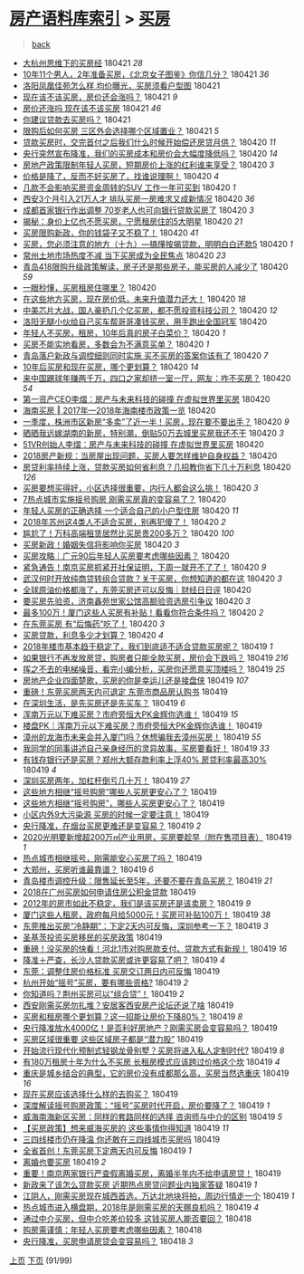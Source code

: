 [房产语料库索引](../../README.md)  > [买房](买房.md)
====
> [back](../README.md)

- [大杭州思维下的买房经](http://jkwz.applinzi.com/ittc/7094361769499952134.html#%E5%A4%A7%E6%9D%AD%E5%B7%9E%E6%80%9D%E7%BB%B4%E4%B8%8B%E7%9A%84%E4%B9%B0%E6%88%BF%E7%BB%8F) 180421 *28* 
- [10年11个男人，2年准备买房，《北京女子图鉴》你信几分？](http://jkwz.applinzi.com/ittc/7094354779398734854.html#10%E5%B9%B411%E4%B8%AA%E7%94%B7%E4%BA%BA%EF%BC%8C2%E5%B9%B4%E5%87%86%E5%A4%87%E4%B9%B0%E6%88%BF%EF%BC%8C%E3%80%8A%E5%8C%97%E4%BA%AC%E5%A5%B3%E5%AD%90%E5%9B%BE%E9%89%B4%E3%80%8B%E4%BD%A0%E4%BF%A1%E5%87%A0%E5%88%86%EF%BC%9F) 180421 *36* 
- [洛阳凤凰佳苑怎么样 均价曝光，买房须看户型图](http://jkwz.applinzi.com/ittc/7094351888579560454.html#%E6%B4%9B%E9%98%B3%E5%87%A4%E5%87%B0%E4%BD%B3%E8%8B%91%E6%80%8E%E4%B9%88%E6%A0%B7+%E5%9D%87%E4%BB%B7%E6%9B%9D%E5%85%89%EF%BC%8C%E4%B9%B0%E6%88%BF%E9%A1%BB%E7%9C%8B%E6%88%B7%E5%9E%8B%E5%9B%BE) 180421  
- [现在该不该买房，房价还会涨吗？](http://jkwz.applinzi.com/ittc/7094337832342782987.html#%E7%8E%B0%E5%9C%A8%E8%AF%A5%E4%B8%8D%E8%AF%A5%E4%B9%B0%E6%88%BF%EF%BC%8C%E6%88%BF%E4%BB%B7%E8%BF%98%E4%BC%9A%E6%B6%A8%E5%90%97%EF%BC%9F) 180421 *9* 
- [房价还涨吗 现在该不该买房](http://jkwz.applinzi.com/ittc/7094334089299756043.html#%E6%88%BF%E4%BB%B7%E8%BF%98%E6%B6%A8%E5%90%97+%E7%8E%B0%E5%9C%A8%E8%AF%A5%E4%B8%8D%E8%AF%A5%E4%B9%B0%E6%88%BF) 180421 *46* 
- [你建议贷款去买房吗？](http://jkwz.applinzi.com/ittc/7094106520772150283.html#%E4%BD%A0%E5%BB%BA%E8%AE%AE%E8%B4%B7%E6%AC%BE%E5%8E%BB%E4%B9%B0%E6%88%BF%E5%90%97%EF%BC%9F) 180421  
- [限购后如何买房 三区外会选择哪个区域置业？](http://jkwz.applinzi.com/ittc/7094241434473595911.html#%E9%99%90%E8%B4%AD%E5%90%8E%E5%A6%82%E4%BD%95%E4%B9%B0%E6%88%BF+%E4%B8%89%E5%8C%BA%E5%A4%96%E4%BC%9A%E9%80%89%E6%8B%A9%E5%93%AA%E4%B8%AA%E5%8C%BA%E5%9F%9F%E7%BD%AE%E4%B8%9A%EF%BC%9F) 180421 *5* 
- [贷款买房时，交完首付之后我们什么时候开始偿还房贷月供？](http://jkwz.applinzi.com/ittc/7094204807663584266.html#%E8%B4%B7%E6%AC%BE%E4%B9%B0%E6%88%BF%E6%97%B6%EF%BC%8C%E4%BA%A4%E5%AE%8C%E9%A6%96%E4%BB%98%E4%B9%8B%E5%90%8E%E6%88%91%E4%BB%AC%E4%BB%80%E4%B9%88%E6%97%B6%E5%80%99%E5%BC%80%E5%A7%8B%E5%81%BF%E8%BF%98%E6%88%BF%E8%B4%B7%E6%9C%88%E4%BE%9B%EF%BC%9F) 180420 *11* 
- [央行突然宣布降准，我们的买房成本和房价会大幅度降低吗？](http://jkwz.applinzi.com/ittc/7094197767130055697.html#%E5%A4%AE%E8%A1%8C%E7%AA%81%E7%84%B6%E5%AE%A3%E5%B8%83%E9%99%8D%E5%87%86%EF%BC%8C%E6%88%91%E4%BB%AC%E7%9A%84%E4%B9%B0%E6%88%BF%E6%88%90%E6%9C%AC%E5%92%8C%E6%88%BF%E4%BB%B7%E4%BC%9A%E5%A4%A7%E5%B9%85%E5%BA%A6%E9%99%8D%E4%BD%8E%E5%90%97%EF%BC%9F) 180420 *14* 
- [房地产政策限制年轻人买房，短期房价上涨的红利谁来享受？](http://jkwz.applinzi.com/ittc/7094189461594440720.html#%E6%88%BF%E5%9C%B0%E4%BA%A7%E6%94%BF%E7%AD%96%E9%99%90%E5%88%B6%E5%B9%B4%E8%BD%BB%E4%BA%BA%E4%B9%B0%E6%88%BF%EF%BC%8C%E7%9F%AD%E6%9C%9F%E6%88%BF%E4%BB%B7%E4%B8%8A%E6%B6%A8%E7%9A%84%E7%BA%A2%E5%88%A9%E8%B0%81%E6%9D%A5%E4%BA%AB%E5%8F%97%EF%BC%9F) 180420 *3* 
- [价格是降了，反而不好买房了，找谁说理啊！](http://jkwz.applinzi.com/ittc/7094181974409479184.html#%E4%BB%B7%E6%A0%BC%E6%98%AF%E9%99%8D%E4%BA%86%EF%BC%8C%E5%8F%8D%E8%80%8C%E4%B8%8D%E5%A5%BD%E4%B9%B0%E6%88%BF%E4%BA%86%EF%BC%8C%E6%89%BE%E8%B0%81%E8%AF%B4%E7%90%86%E5%95%8A%EF%BC%81) 180420 *4* 
- [几款不会影响买房资金周转的SUV 工作一年可买到](http://jkwz.applinzi.com/ittc/7094167413379826705.html#%E5%87%A0%E6%AC%BE%E4%B8%8D%E4%BC%9A%E5%BD%B1%E5%93%8D%E4%B9%B0%E6%88%BF%E8%B5%84%E9%87%91%E5%91%A8%E8%BD%AC%E7%9A%84SUV+%E5%B7%A5%E4%BD%9C%E4%B8%80%E5%B9%B4%E5%8F%AF%E4%B9%B0%E5%88%B0) 180420 *1* 
- [西安3个月引入21万人才 排队买房一房难求又成新情况](http://jkwz.applinzi.com/ittc/7094166236281963530.html#%E8%A5%BF%E5%AE%893%E4%B8%AA%E6%9C%88%E5%BC%95%E5%85%A521%E4%B8%87%E4%BA%BA%E6%89%8D+%E6%8E%92%E9%98%9F%E4%B9%B0%E6%88%BF%E4%B8%80%E6%88%BF%E9%9A%BE%E6%B1%82%E5%8F%88%E6%88%90%E6%96%B0%E6%83%85%E5%86%B5) 180420 *36* 
- [成都首家银行作出调整 70岁老人也可向银行贷款买房了](http://jkwz.applinzi.com/ittc/7094148486578832394.html#%E6%88%90%E9%83%BD%E9%A6%96%E5%AE%B6%E9%93%B6%E8%A1%8C%E4%BD%9C%E5%87%BA%E8%B0%83%E6%95%B4+70%E5%B2%81%E8%80%81%E4%BA%BA%E4%B9%9F%E5%8F%AF%E5%90%91%E9%93%B6%E8%A1%8C%E8%B4%B7%E6%AC%BE%E4%B9%B0%E6%88%BF%E4%BA%86) 180420 *3* 
- [揭秘：身价上亿也不愿买房，宁愿租房住的5大明星](http://jkwz.applinzi.com/ittc/7094137341872702475.html#%E6%8F%AD%E7%A7%98%EF%BC%9A%E8%BA%AB%E4%BB%B7%E4%B8%8A%E4%BA%BF%E4%B9%9F%E4%B8%8D%E6%84%BF%E4%B9%B0%E6%88%BF%EF%BC%8C%E5%AE%81%E6%84%BF%E7%A7%9F%E6%88%BF%E4%BD%8F%E7%9A%845%E5%A4%A7%E6%98%8E%E6%98%9F) 180420 *21* 
- [买房限购新政，你的钱袋子又不稳了！](http://jkwz.applinzi.com/ittc/7094126621852435463.html#%E4%B9%B0%E6%88%BF%E9%99%90%E8%B4%AD%E6%96%B0%E6%94%BF%EF%BC%8C%E4%BD%A0%E7%9A%84%E9%92%B1%E8%A2%8B%E5%AD%90%E5%8F%88%E4%B8%8D%E7%A8%B3%E4%BA%86%EF%BC%81) 180420 *41* 
- [买房，您必须注意的地方（十九）—搞懂按揭贷款，明明白白还款5](http://jkwz.applinzi.com/ittc/7069528450497250321.html#%E4%B9%B0%E6%88%BF%EF%BC%8C%E6%82%A8%E5%BF%85%E9%A1%BB%E6%B3%A8%E6%84%8F%E7%9A%84%E5%9C%B0%E6%96%B9%EF%BC%88%E5%8D%81%E4%B9%9D%EF%BC%89%E2%80%94%E6%90%9E%E6%87%82%E6%8C%89%E6%8F%AD%E8%B4%B7%E6%AC%BE%EF%BC%8C%E6%98%8E%E6%98%8E%E7%99%BD%E7%99%BD%E8%BF%98%E6%AC%BE5) 180420 *1* 
- [常州土地市场热度不减 当下买房成为全民焦点](http://jkwz.applinzi.com/ittc/7094110501716100107.html#%E5%B8%B8%E5%B7%9E%E5%9C%9F%E5%9C%B0%E5%B8%82%E5%9C%BA%E7%83%AD%E5%BA%A6%E4%B8%8D%E5%87%8F+%E5%BD%93%E4%B8%8B%E4%B9%B0%E6%88%BF%E6%88%90%E4%B8%BA%E5%85%A8%E6%B0%91%E7%84%A6%E7%82%B9) 180420 *23* 
- [青岛418限购升级政策解读，房子还是那些房子，能买房的人减少了](http://jkwz.applinzi.com/ittc/7094109798880773136.html#%E9%9D%92%E5%B2%9B418%E9%99%90%E8%B4%AD%E5%8D%87%E7%BA%A7%E6%94%BF%E7%AD%96%E8%A7%A3%E8%AF%BB%EF%BC%8C%E6%88%BF%E5%AD%90%E8%BF%98%E6%98%AF%E9%82%A3%E4%BA%9B%E6%88%BF%E5%AD%90%EF%BC%8C%E8%83%BD%E4%B9%B0%E6%88%BF%E7%9A%84%E4%BA%BA%E5%87%8F%E5%B0%91%E4%BA%86) 180420 *59* 
- [一眼秒懂，买房租房住哪里？](http://jkwz.applinzi.com/ittc/7094109045621523472.html#%E4%B8%80%E7%9C%BC%E7%A7%92%E6%87%82%EF%BC%8C%E4%B9%B0%E6%88%BF%E7%A7%9F%E6%88%BF%E4%BD%8F%E5%93%AA%E9%87%8C%EF%BC%9F) 180420  
- [在这些地方买房，现在房价低，未来升值潜力还大！](http://jkwz.applinzi.com/ittc/7094107731739018257.html#%E5%9C%A8%E8%BF%99%E4%BA%9B%E5%9C%B0%E6%96%B9%E4%B9%B0%E6%88%BF%EF%BC%8C%E7%8E%B0%E5%9C%A8%E6%88%BF%E4%BB%B7%E4%BD%8E%EF%BC%8C%E6%9C%AA%E6%9D%A5%E5%8D%87%E5%80%BC%E6%BD%9C%E5%8A%9B%E8%BF%98%E5%A4%A7%EF%BC%81) 180420 *18* 
- [中美芯片大战，国人豪扔几个亿买房，都不愿投资科技公司？](http://jkwz.applinzi.com/ittc/7094107278053737488.html#%E4%B8%AD%E7%BE%8E%E8%8A%AF%E7%89%87%E5%A4%A7%E6%88%98%EF%BC%8C%E5%9B%BD%E4%BA%BA%E8%B1%AA%E6%89%94%E5%87%A0%E4%B8%AA%E4%BA%BF%E4%B9%B0%E6%88%BF%EF%BC%8C%E9%83%BD%E4%B8%8D%E6%84%BF%E6%8A%95%E8%B5%84%E7%A7%91%E6%8A%80%E5%85%AC%E5%8F%B8%EF%BC%9F) 180420 *12* 
- [洛阳无腿小伙给自己买车帮哥哥凑钱买房，用手跑出全国冠军](http://jkwz.applinzi.com/ittc/7094106480364225553.html#%E6%B4%9B%E9%98%B3%E6%97%A0%E8%85%BF%E5%B0%8F%E4%BC%99%E7%BB%99%E8%87%AA%E5%B7%B1%E4%B9%B0%E8%BD%A6%E5%B8%AE%E5%93%A5%E5%93%A5%E5%87%91%E9%92%B1%E4%B9%B0%E6%88%BF%EF%BC%8C%E7%94%A8%E6%89%8B%E8%B7%91%E5%87%BA%E5%85%A8%E5%9B%BD%E5%86%A0%E5%86%9B) 180420  
- [年轻人不买房，租房，10年后真的房子白菜价？](http://jkwz.applinzi.com/ittc/7094103855572976651.html#%E5%B9%B4%E8%BD%BB%E4%BA%BA%E4%B8%8D%E4%B9%B0%E6%88%BF%EF%BC%8C%E7%A7%9F%E6%88%BF%EF%BC%8C10%E5%B9%B4%E5%90%8E%E7%9C%9F%E7%9A%84%E6%88%BF%E5%AD%90%E7%99%BD%E8%8F%9C%E4%BB%B7%EF%BC%9F) 180420 *1* 
- [买房不能实地看房，多数会为不满意买单？](http://jkwz.applinzi.com/ittc/7094100527778628619.html#%E4%B9%B0%E6%88%BF%E4%B8%8D%E8%83%BD%E5%AE%9E%E5%9C%B0%E7%9C%8B%E6%88%BF%EF%BC%8C%E5%A4%9A%E6%95%B0%E4%BC%9A%E4%B8%BA%E4%B8%8D%E6%BB%A1%E6%84%8F%E4%B9%B0%E5%8D%95%EF%BC%9F) 180420 *1* 
- [青岛落户新政与调控细则同时实施 买不买房的答案你该有了](http://jkwz.applinzi.com/ittc/7094097246767547409.html#%E9%9D%92%E5%B2%9B%E8%90%BD%E6%88%B7%E6%96%B0%E6%94%BF%E4%B8%8E%E8%B0%83%E6%8E%A7%E7%BB%86%E5%88%99%E5%90%8C%E6%97%B6%E5%AE%9E%E6%96%BD+%E4%B9%B0%E4%B8%8D%E4%B9%B0%E6%88%BF%E7%9A%84%E7%AD%94%E6%A1%88%E4%BD%A0%E8%AF%A5%E6%9C%89%E4%BA%86) 180420 *7* 
- [10年后买房和现在买房，哪个更划算？](http://jkwz.applinzi.com/ittc/7094096242961548295.html#10%E5%B9%B4%E5%90%8E%E4%B9%B0%E6%88%BF%E5%92%8C%E7%8E%B0%E5%9C%A8%E4%B9%B0%E6%88%BF%EF%BC%8C%E5%93%AA%E4%B8%AA%E6%9B%B4%E5%88%92%E7%AE%97%EF%BC%9F) 180420 *14* 
- [来中国踢球年赚两千万，四口之家却挤一室一厅，网友：咋不买房？](http://jkwz.applinzi.com/ittc/7094091174124192784.html#%E6%9D%A5%E4%B8%AD%E5%9B%BD%E8%B8%A2%E7%90%83%E5%B9%B4%E8%B5%9A%E4%B8%A4%E5%8D%83%E4%B8%87%EF%BC%8C%E5%9B%9B%E5%8F%A3%E4%B9%8B%E5%AE%B6%E5%8D%B4%E6%8C%A4%E4%B8%80%E5%AE%A4%E4%B8%80%E5%8E%85%EF%BC%8C%E7%BD%91%E5%8F%8B%EF%BC%9A%E5%92%8B%E4%B8%8D%E4%B9%B0%E6%88%BF%EF%BC%9F) 180420 *54* 
- [第一资产CEO李熠：房产与未来科技的碰撞 在虚拟世界里买房](http://jkwz.applinzi.com/ittc/7094084128184206342.html#%E7%AC%AC%E4%B8%80%E8%B5%84%E4%BA%A7CEO%E6%9D%8E%E7%86%A0%EF%BC%9A%E6%88%BF%E4%BA%A7%E4%B8%8E%E6%9C%AA%E6%9D%A5%E7%A7%91%E6%8A%80%E7%9A%84%E7%A2%B0%E6%92%9E+%E5%9C%A8%E8%99%9A%E6%8B%9F%E4%B8%96%E7%95%8C%E9%87%8C%E4%B9%B0%E6%88%BF) 180420  
- [海南买房 ‖ 2017年—2018年海南楼市政策一览](http://jkwz.applinzi.com/ittc/7094082987241243664.html#%E6%B5%B7%E5%8D%97%E4%B9%B0%E6%88%BF+%E2%80%96+2017%E5%B9%B4%E2%80%942018%E5%B9%B4%E6%B5%B7%E5%8D%97%E6%A5%BC%E5%B8%82%E6%94%BF%E7%AD%96%E4%B8%80%E8%A7%88) 180420  
- [一季度，株洲市区新房“多卖”了近一半！买房，现在要不要出手？](http://jkwz.applinzi.com/ittc/7094081932940018698.html#%E4%B8%80%E5%AD%A3%E5%BA%A6%EF%BC%8C%E6%A0%AA%E6%B4%B2%E5%B8%82%E5%8C%BA%E6%96%B0%E6%88%BF%E2%80%9C%E5%A4%9A%E5%8D%96%E2%80%9D%E4%BA%86%E8%BF%91%E4%B8%80%E5%8D%8A%EF%BC%81%E4%B9%B0%E6%88%BF%EF%BC%8C%E7%8E%B0%E5%9C%A8%E8%A6%81%E4%B8%8D%E8%A6%81%E5%87%BA%E6%89%8B%EF%BC%9F) 180420 *9* 
- [晒晒我远嫁湖南的新房，特别潮，倒贴50万去城里买房我还不干](http://jkwz.applinzi.com/ittc/7094081505477526535.html#%E6%99%92%E6%99%92%E6%88%91%E8%BF%9C%E5%AB%81%E6%B9%96%E5%8D%97%E7%9A%84%E6%96%B0%E6%88%BF%EF%BC%8C%E7%89%B9%E5%88%AB%E6%BD%AE%EF%BC%8C%E5%80%92%E8%B4%B450%E4%B8%87%E5%8E%BB%E5%9F%8E%E9%87%8C%E4%B9%B0%E6%88%BF%E6%88%91%E8%BF%98%E4%B8%8D%E5%B9%B2) 180420 *3* 
- [51VR创始人李熠：房产与未来科技的碰撞 在虚拟世界里买房](http://jkwz.applinzi.com/ittc/7094078407707198471.html#51VR%E5%88%9B%E5%A7%8B%E4%BA%BA%E6%9D%8E%E7%86%A0%EF%BC%9A%E6%88%BF%E4%BA%A7%E4%B8%8E%E6%9C%AA%E6%9D%A5%E7%A7%91%E6%8A%80%E7%9A%84%E7%A2%B0%E6%92%9E+%E5%9C%A8%E8%99%9A%E6%8B%9F%E4%B8%96%E7%95%8C%E9%87%8C%E4%B9%B0%E6%88%BF) 180420  
- [2018房产新规：当房屋出现问题，买房人要怎样维护自身权益？](http://jkwz.applinzi.com/ittc/7094061788771648523.html#2018%E6%88%BF%E4%BA%A7%E6%96%B0%E8%A7%84%EF%BC%9A%E5%BD%93%E6%88%BF%E5%B1%8B%E5%87%BA%E7%8E%B0%E9%97%AE%E9%A2%98%EF%BC%8C%E4%B9%B0%E6%88%BF%E4%BA%BA%E8%A6%81%E6%80%8E%E6%A0%B7%E7%BB%B4%E6%8A%A4%E8%87%AA%E8%BA%AB%E6%9D%83%E7%9B%8A%EF%BC%9F) 180420  
- [房贷利率持续上涨，贷款买房如何省利息？几招教你省下几十万利息](http://jkwz.applinzi.com/ittc/7094059719453049866.html#%E6%88%BF%E8%B4%B7%E5%88%A9%E7%8E%87%E6%8C%81%E7%BB%AD%E4%B8%8A%E6%B6%A8%EF%BC%8C%E8%B4%B7%E6%AC%BE%E4%B9%B0%E6%88%BF%E5%A6%82%E4%BD%95%E7%9C%81%E5%88%A9%E6%81%AF%EF%BC%9F%E5%87%A0%E6%8B%9B%E6%95%99%E4%BD%A0%E7%9C%81%E4%B8%8B%E5%87%A0%E5%8D%81%E4%B8%87%E5%88%A9%E6%81%AF) 180420 *126* 
- [买房要想买得好，小区选择很重要，内行人都会这么挑！](http://jkwz.applinzi.com/ittc/7094045313532953607.html#%E4%B9%B0%E6%88%BF%E8%A6%81%E6%83%B3%E4%B9%B0%E5%BE%97%E5%A5%BD%EF%BC%8C%E5%B0%8F%E5%8C%BA%E9%80%89%E6%8B%A9%E5%BE%88%E9%87%8D%E8%A6%81%EF%BC%8C%E5%86%85%E8%A1%8C%E4%BA%BA%E9%83%BD%E4%BC%9A%E8%BF%99%E4%B9%88%E6%8C%91%EF%BC%81) 180420 *3* 
- [7热点城市实施摇号购房 刚需买房真的变容易了？](http://jkwz.applinzi.com/ittc/7094023428153803782.html#7%E7%83%AD%E7%82%B9%E5%9F%8E%E5%B8%82%E5%AE%9E%E6%96%BD%E6%91%87%E5%8F%B7%E8%B4%AD%E6%88%BF+%E5%88%9A%E9%9C%80%E4%B9%B0%E6%88%BF%E7%9C%9F%E7%9A%84%E5%8F%98%E5%AE%B9%E6%98%93%E4%BA%86%EF%BC%9F) 180420  
- [年轻人买房的正确选择 一个适合自己的小户型住房](http://jkwz.applinzi.com/ittc/7094009791859131402.html#%E5%B9%B4%E8%BD%BB%E4%BA%BA%E4%B9%B0%E6%88%BF%E7%9A%84%E6%AD%A3%E7%A1%AE%E9%80%89%E6%8B%A9+%E4%B8%80%E4%B8%AA%E9%80%82%E5%90%88%E8%87%AA%E5%B7%B1%E7%9A%84%E5%B0%8F%E6%88%B7%E5%9E%8B%E4%BD%8F%E6%88%BF) 180420 *11* 
- [2018年苏州这4类人不适合买房，别再犯傻了！](http://jkwz.applinzi.com/ittc/7094009781390148615.html#2018%E5%B9%B4%E8%8B%8F%E5%B7%9E%E8%BF%994%E7%B1%BB%E4%BA%BA%E4%B8%8D%E9%80%82%E5%90%88%E4%B9%B0%E6%88%BF%EF%BC%8C%E5%88%AB%E5%86%8D%E7%8A%AF%E5%82%BB%E4%BA%86%EF%BC%81) 180420 *2* 
- [尴尬了！万科高端租赁居然比买房贵200多万？](http://jkwz.applinzi.com/ittc/7094000840723661840.html#%E5%B0%B4%E5%B0%AC%E4%BA%86%EF%BC%81%E4%B8%87%E7%A7%91%E9%AB%98%E7%AB%AF%E7%A7%9F%E8%B5%81%E5%B1%85%E7%84%B6%E6%AF%94%E4%B9%B0%E6%88%BF%E8%B4%B5200%E5%A4%9A%E4%B8%87%EF%BC%9F) 180420 *100* 
- [买房新政！婚姻失信将影响你买房](http://jkwz.applinzi.com/ittc/7093999063609639952.html#%E4%B9%B0%E6%88%BF%E6%96%B0%E6%94%BF%EF%BC%81%E5%A9%9A%E5%A7%BB%E5%A4%B1%E4%BF%A1%E5%B0%86%E5%BD%B1%E5%93%8D%E4%BD%A0%E4%B9%B0%E6%88%BF) 180420 *3* 
- [买房攻略｜广元90后年轻人买房要考虑哪些因素？](http://jkwz.applinzi.com/ittc/7093996463518647306.html#%E4%B9%B0%E6%88%BF%E6%94%BB%E7%95%A5%EF%BD%9C%E5%B9%BF%E5%85%8390%E5%90%8E%E5%B9%B4%E8%BD%BB%E4%BA%BA%E4%B9%B0%E6%88%BF%E8%A6%81%E8%80%83%E8%99%91%E5%93%AA%E4%BA%9B%E5%9B%A0%E7%B4%A0%EF%BC%9F) 180420  
- [紧急通告！南京买房抓紧开社保证明，下周一就开不了了！](http://jkwz.applinzi.com/ittc/7093994273295041552.html#%E7%B4%A7%E6%80%A5%E9%80%9A%E5%91%8A%EF%BC%81%E5%8D%97%E4%BA%AC%E4%B9%B0%E6%88%BF%E6%8A%93%E7%B4%A7%E5%BC%80%E7%A4%BE%E4%BF%9D%E8%AF%81%E6%98%8E%EF%BC%8C%E4%B8%8B%E5%91%A8%E4%B8%80%E5%B0%B1%E5%BC%80%E4%B8%8D%E4%BA%86%E4%BA%86%EF%BC%81) 180420 *9* 
- [武汉何时开放纯商贷转组合贷款？关于买房，你想知道的都在这](http://jkwz.applinzi.com/ittc/7093988423528612880.html#%E6%AD%A6%E6%B1%89%E4%BD%95%E6%97%B6%E5%BC%80%E6%94%BE%E7%BA%AF%E5%95%86%E8%B4%B7%E8%BD%AC%E7%BB%84%E5%90%88%E8%B4%B7%E6%AC%BE%EF%BC%9F%E5%85%B3%E4%BA%8E%E4%B9%B0%E6%88%BF%EF%BC%8C%E4%BD%A0%E6%83%B3%E7%9F%A5%E9%81%93%E7%9A%84%E9%83%BD%E5%9C%A8%E8%BF%99) 180420 *3* 
- [全球原油价格都涨了，东莞买房还可以反悔｜财经日日评](http://jkwz.applinzi.com/ittc/7093980533552055306.html#%E5%85%A8%E7%90%83%E5%8E%9F%E6%B2%B9%E4%BB%B7%E6%A0%BC%E9%83%BD%E6%B6%A8%E4%BA%86%EF%BC%8C%E4%B8%9C%E8%8E%9E%E4%B9%B0%E6%88%BF%E8%BF%98%E5%8F%AF%E4%BB%A5%E5%8F%8D%E6%82%94%EF%BD%9C%E8%B4%A2%E7%BB%8F%E6%97%A5%E6%97%A5%E8%AF%84) 180420  
- [要买房先验资，济南鑫苑世家公馆高额验资选房引争议](http://jkwz.applinzi.com/ittc/7093976104442528784.html#%E8%A6%81%E4%B9%B0%E6%88%BF%E5%85%88%E9%AA%8C%E8%B5%84%EF%BC%8C%E6%B5%8E%E5%8D%97%E9%91%AB%E8%8B%91%E4%B8%96%E5%AE%B6%E5%85%AC%E9%A6%86%E9%AB%98%E9%A2%9D%E9%AA%8C%E8%B5%84%E9%80%89%E6%88%BF%E5%BC%95%E4%BA%89%E8%AE%AE) 180420 *3* 
- [最多100万！厦门这些人买房有补贴！看看你符合条件吗？](http://jkwz.applinzi.com/ittc/7093975195415217163.html#%E6%9C%80%E5%A4%9A100%E4%B8%87%EF%BC%81%E5%8E%A6%E9%97%A8%E8%BF%99%E4%BA%9B%E4%BA%BA%E4%B9%B0%E6%88%BF%E6%9C%89%E8%A1%A5%E8%B4%B4%EF%BC%81%E7%9C%8B%E7%9C%8B%E4%BD%A0%E7%AC%A6%E5%90%88%E6%9D%A1%E4%BB%B6%E5%90%97%EF%BC%9F) 180420 *2* 
- [在东莞买房 有“后悔药”吃了！](http://jkwz.applinzi.com/ittc/7093974671978660871.html#%E5%9C%A8%E4%B8%9C%E8%8E%9E%E4%B9%B0%E6%88%BF+%E6%9C%89%E2%80%9C%E5%90%8E%E6%82%94%E8%8D%AF%E2%80%9D%E5%90%83%E4%BA%86%EF%BC%81) 180420 *3* 
- [买房贷款，利息多少才划算？](http://jkwz.applinzi.com/ittc/7093964974429045776.html#%E4%B9%B0%E6%88%BF%E8%B4%B7%E6%AC%BE%EF%BC%8C%E5%88%A9%E6%81%AF%E5%A4%9A%E5%B0%91%E6%89%8D%E5%88%92%E7%AE%97%EF%BC%9F) 180420 *4* 
- [2018年楼市基本趋于稳定了，我们到底适不适合贷款买房呢？](http://jkwz.applinzi.com/ittc/7093829202740773899.html#2018%E5%B9%B4%E6%A5%BC%E5%B8%82%E5%9F%BA%E6%9C%AC%E8%B6%8B%E4%BA%8E%E7%A8%B3%E5%AE%9A%E4%BA%86%EF%BC%8C%E6%88%91%E4%BB%AC%E5%88%B0%E5%BA%95%E9%80%82%E4%B8%8D%E9%80%82%E5%90%88%E8%B4%B7%E6%AC%BE%E4%B9%B0%E6%88%BF%E5%91%A2%EF%BC%9F) 180419 *1* 
- [如果银行不再发放房贷，购房者只能全款买房，房价会下跌吗？](http://jkwz.applinzi.com/ittc/7093828825442157575.html#%E5%A6%82%E6%9E%9C%E9%93%B6%E8%A1%8C%E4%B8%8D%E5%86%8D%E5%8F%91%E6%94%BE%E6%88%BF%E8%B4%B7%EF%BC%8C%E8%B4%AD%E6%88%BF%E8%80%85%E5%8F%AA%E8%83%BD%E5%85%A8%E6%AC%BE%E4%B9%B0%E6%88%BF%EF%BC%8C%E6%88%BF%E4%BB%B7%E4%BC%9A%E4%B8%8B%E8%B7%8C%E5%90%97%EF%BC%9F) 180419 *216* 
- [挥之不去的电梯噪音，看完小编分析，买房你还愿意买顶楼吗？](http://jkwz.applinzi.com/ittc/7093805490192778250.html#%E6%8C%A5%E4%B9%8B%E4%B8%8D%E5%8E%BB%E7%9A%84%E7%94%B5%E6%A2%AF%E5%99%AA%E9%9F%B3%EF%BC%8C%E7%9C%8B%E5%AE%8C%E5%B0%8F%E7%BC%96%E5%88%86%E6%9E%90%EF%BC%8C%E4%B9%B0%E6%88%BF%E4%BD%A0%E8%BF%98%E6%84%BF%E6%84%8F%E4%B9%B0%E9%A1%B6%E6%A5%BC%E5%90%97%EF%BC%9F) 180419 *25* 
- [房地产企业四面楚歌，买房的你是幸运儿还是接盘侠](http://jkwz.applinzi.com/ittc/7093798772406748177.html#%E6%88%BF%E5%9C%B0%E4%BA%A7%E4%BC%81%E4%B8%9A%E5%9B%9B%E9%9D%A2%E6%A5%9A%E6%AD%8C%EF%BC%8C%E4%B9%B0%E6%88%BF%E7%9A%84%E4%BD%A0%E6%98%AF%E5%B9%B8%E8%BF%90%E5%84%BF%E8%BF%98%E6%98%AF%E6%8E%A5%E7%9B%98%E4%BE%A0) 180419 *107* 
- [重磅！东莞买房两天内可退定 东莞市商品房认购书](http://jkwz.applinzi.com/ittc/7093750522286965767.html#%E9%87%8D%E7%A3%85%EF%BC%81%E4%B8%9C%E8%8E%9E%E4%B9%B0%E6%88%BF%E4%B8%A4%E5%A4%A9%E5%86%85%E5%8F%AF%E9%80%80%E5%AE%9A+%E4%B8%9C%E8%8E%9E%E5%B8%82%E5%95%86%E5%93%81%E6%88%BF%E8%AE%A4%E8%B4%AD%E4%B9%A6) 180419  
- [在深圳生活，是先买房还是先买车？](http://jkwz.applinzi.com/ittc/7093748592399614993.html#%E5%9C%A8%E6%B7%B1%E5%9C%B3%E7%94%9F%E6%B4%BB%EF%BC%8C%E6%98%AF%E5%85%88%E4%B9%B0%E6%88%BF%E8%BF%98%E6%98%AF%E5%85%88%E4%B9%B0%E8%BD%A6%EF%BC%9F) 180419 *6* 
- [浑南万元以下难买房？市府旁恒大PK金辉你选谁！](http://jkwz.applinzi.com/ittc/7093739007362204683.html#%E6%B5%91%E5%8D%97%E4%B8%87%E5%85%83%E4%BB%A5%E4%B8%8B%E9%9A%BE%E4%B9%B0%E6%88%BF%EF%BC%9F%E5%B8%82%E5%BA%9C%E6%97%81%E6%81%92%E5%A4%A7PK%E9%87%91%E8%BE%89%E4%BD%A0%E9%80%89%E8%B0%81%EF%BC%81) 180419 *15* 
- [楼盘PK｜浑南万元以下难买房？市府旁恒大PK金辉你选谁！](http://jkwz.applinzi.com/ittc/7093735577822430218.html#%E6%A5%BC%E7%9B%98PK%EF%BD%9C%E6%B5%91%E5%8D%97%E4%B8%87%E5%85%83%E4%BB%A5%E4%B8%8B%E9%9A%BE%E4%B9%B0%E6%88%BF%EF%BC%9F%E5%B8%82%E5%BA%9C%E6%97%81%E6%81%92%E5%A4%A7PK%E9%87%91%E8%BE%89%E4%BD%A0%E9%80%89%E8%B0%81%EF%BC%81) 180419  
- [漳州的龙海市未来会并入厦门吗？休想骗我去漳州买房！](http://jkwz.applinzi.com/ittc/7093667803523712017.html#%E6%BC%B3%E5%B7%9E%E7%9A%84%E9%BE%99%E6%B5%B7%E5%B8%82%E6%9C%AA%E6%9D%A5%E4%BC%9A%E5%B9%B6%E5%85%A5%E5%8E%A6%E9%97%A8%E5%90%97%EF%BC%9F%E4%BC%91%E6%83%B3%E9%AA%97%E6%88%91%E5%8E%BB%E6%BC%B3%E5%B7%9E%E4%B9%B0%E6%88%BF%EF%BC%81) 180419 *55* 
- [我同学的同事讲述自己亲身经历的灵异故事，买房要看好！](http://jkwz.applinzi.com/ittc/7093621045594686480.html#%E6%88%91%E5%90%8C%E5%AD%A6%E7%9A%84%E5%90%8C%E4%BA%8B%E8%AE%B2%E8%BF%B0%E8%87%AA%E5%B7%B1%E4%BA%B2%E8%BA%AB%E7%BB%8F%E5%8E%86%E7%9A%84%E7%81%B5%E5%BC%82%E6%95%85%E4%BA%8B%EF%BC%8C%E4%B9%B0%E6%88%BF%E8%A6%81%E7%9C%8B%E5%A5%BD%EF%BC%81) 180419 *33* 
- [有钱存银行还是买房？郑州大额存款利率上浮40% 房贷利率最高30%](http://jkwz.applinzi.com/ittc/7093725563447673866.html#%E6%9C%89%E9%92%B1%E5%AD%98%E9%93%B6%E8%A1%8C%E8%BF%98%E6%98%AF%E4%B9%B0%E6%88%BF%EF%BC%9F%E9%83%91%E5%B7%9E%E5%A4%A7%E9%A2%9D%E5%AD%98%E6%AC%BE%E5%88%A9%E7%8E%87%E4%B8%8A%E6%B5%AE40%25+%E6%88%BF%E8%B4%B7%E5%88%A9%E7%8E%87%E6%9C%80%E9%AB%9830%25) 180419 *4* 
- [深圳买房两年，加杠杆倒亏几十万！](http://jkwz.applinzi.com/ittc/7093721278336992262.html#%E6%B7%B1%E5%9C%B3%E4%B9%B0%E6%88%BF%E4%B8%A4%E5%B9%B4%EF%BC%8C%E5%8A%A0%E6%9D%A0%E6%9D%86%E5%80%92%E4%BA%8F%E5%87%A0%E5%8D%81%E4%B8%87%EF%BC%81) 180419 *27* 
- [这些地方相继“摇号购房”哪些人买房更安心了？](http://jkwz.applinzi.com/ittc/7093718709137048586.html#%E8%BF%99%E4%BA%9B%E5%9C%B0%E6%96%B9%E7%9B%B8%E7%BB%A7%E2%80%9C%E6%91%87%E5%8F%B7%E8%B4%AD%E6%88%BF%E2%80%9D%E5%93%AA%E4%BA%9B%E4%BA%BA%E4%B9%B0%E6%88%BF%E6%9B%B4%E5%AE%89%E5%BF%83%E4%BA%86%EF%BC%9F) 180419  
- [这些地方相继“摇号购房”，哪些人买房更安心了？](http://jkwz.applinzi.com/ittc/7093717487512454155.html#%E8%BF%99%E4%BA%9B%E5%9C%B0%E6%96%B9%E7%9B%B8%E7%BB%A7%E2%80%9C%E6%91%87%E5%8F%B7%E8%B4%AD%E6%88%BF%E2%80%9D%EF%BC%8C%E5%93%AA%E4%BA%9B%E4%BA%BA%E4%B9%B0%E6%88%BF%E6%9B%B4%E5%AE%89%E5%BF%83%E4%BA%86%EF%BC%9F) 180419  
- [小区内外9大污染源 买房的时候一定要注意！](http://jkwz.applinzi.com/ittc/7093716725835236369.html#%E5%B0%8F%E5%8C%BA%E5%86%85%E5%A4%969%E5%A4%A7%E6%B1%A1%E6%9F%93%E6%BA%90+%E4%B9%B0%E6%88%BF%E7%9A%84%E6%97%B6%E5%80%99%E4%B8%80%E5%AE%9A%E8%A6%81%E6%B3%A8%E6%84%8F%EF%BC%81) 180419  
- [央行降准，在烟台买房更难还是变容易？](http://jkwz.applinzi.com/ittc/7093715826521932810.html#%E5%A4%AE%E8%A1%8C%E9%99%8D%E5%87%86%EF%BC%8C%E5%9C%A8%E7%83%9F%E5%8F%B0%E4%B9%B0%E6%88%BF%E6%9B%B4%E9%9A%BE%E8%BF%98%E6%98%AF%E5%8F%98%E5%AE%B9%E6%98%93%EF%BC%9F) 180419 *2* 
- [2020光明要新增超200万㎡产业用房，买房要趁早（附在售项目表）](http://jkwz.applinzi.com/ittc/7093714971940881414.html#2020%E5%85%89%E6%98%8E%E8%A6%81%E6%96%B0%E5%A2%9E%E8%B6%85200%E4%B8%87%E3%8E%A1%E4%BA%A7%E4%B8%9A%E7%94%A8%E6%88%BF%EF%BC%8C%E4%B9%B0%E6%88%BF%E8%A6%81%E8%B6%81%E6%97%A9%EF%BC%88%E9%99%84%E5%9C%A8%E5%94%AE%E9%A1%B9%E7%9B%AE%E8%A1%A8%EF%BC%89) 180419 *1* 
- [热点城市相继摇号，刚需能安心买房了吗？](http://jkwz.applinzi.com/ittc/7093713809137206282.html#%E7%83%AD%E7%82%B9%E5%9F%8E%E5%B8%82%E7%9B%B8%E7%BB%A7%E6%91%87%E5%8F%B7%EF%BC%8C%E5%88%9A%E9%9C%80%E8%83%BD%E5%AE%89%E5%BF%83%E4%B9%B0%E6%88%BF%E4%BA%86%E5%90%97%EF%BC%9F) 180419  
- [大郑州，买房听谁最靠谱？](http://jkwz.applinzi.com/ittc/7093710404515791878.html#%E5%A4%A7%E9%83%91%E5%B7%9E%EF%BC%8C%E4%B9%B0%E6%88%BF%E5%90%AC%E8%B0%81%E6%9C%80%E9%9D%A0%E8%B0%B1%EF%BC%9F) 180419 *6* 
- [青岛楼市调控升级：限售延长至5年，还要不要在青岛买房？](http://jkwz.applinzi.com/ittc/7093705289121661958.html#%E9%9D%92%E5%B2%9B%E6%A5%BC%E5%B8%82%E8%B0%83%E6%8E%A7%E5%8D%87%E7%BA%A7%EF%BC%9A%E9%99%90%E5%94%AE%E5%BB%B6%E9%95%BF%E8%87%B35%E5%B9%B4%EF%BC%8C%E8%BF%98%E8%A6%81%E4%B8%8D%E8%A6%81%E5%9C%A8%E9%9D%92%E5%B2%9B%E4%B9%B0%E6%88%BF%EF%BC%9F) 180419 *21* 
- [2018在广州买房如何申请住房公积金贷款](http://jkwz.applinzi.com/ittc/7093700868220388359.html#2018%E5%9C%A8%E5%B9%BF%E5%B7%9E%E4%B9%B0%E6%88%BF%E5%A6%82%E4%BD%95%E7%94%B3%E8%AF%B7%E4%BD%8F%E6%88%BF%E5%85%AC%E7%A7%AF%E9%87%91%E8%B4%B7%E6%AC%BE) 180419  
- [2012年的房市如此不稳定，我们是该买房还是该卖房？](http://jkwz.applinzi.com/ittc/7093689827453305867.html#2012%E5%B9%B4%E7%9A%84%E6%88%BF%E5%B8%82%E5%A6%82%E6%AD%A4%E4%B8%8D%E7%A8%B3%E5%AE%9A%EF%BC%8C%E6%88%91%E4%BB%AC%E6%98%AF%E8%AF%A5%E4%B9%B0%E6%88%BF%E8%BF%98%E6%98%AF%E8%AF%A5%E5%8D%96%E6%88%BF%EF%BC%9F) 180419 *9* 
- [厦门这些人租房，政府每月给5000元！买房可补贴100万！](http://jkwz.applinzi.com/ittc/7093688730152076304.html#%E5%8E%A6%E9%97%A8%E8%BF%99%E4%BA%9B%E4%BA%BA%E7%A7%9F%E6%88%BF%EF%BC%8C%E6%94%BF%E5%BA%9C%E6%AF%8F%E6%9C%88%E7%BB%995000%E5%85%83%EF%BC%81%E4%B9%B0%E6%88%BF%E5%8F%AF%E8%A1%A5%E8%B4%B4100%E4%B8%87%EF%BC%81) 180419 *38* 
- [东莞推出买房“冷静期”：下定2天内可反悔，深圳参考一下？](http://jkwz.applinzi.com/ittc/7093684402234328081.html#%E4%B8%9C%E8%8E%9E%E6%8E%A8%E5%87%BA%E4%B9%B0%E6%88%BF%E2%80%9C%E5%86%B7%E9%9D%99%E6%9C%9F%E2%80%9D%EF%BC%9A%E4%B8%8B%E5%AE%9A2%E5%A4%A9%E5%86%85%E5%8F%AF%E5%8F%8D%E6%82%94%EF%BC%8C%E6%B7%B1%E5%9C%B3%E5%8F%82%E8%80%83%E4%B8%80%E4%B8%8B%EF%BC%9F) 180419 *3* 
- [圣基茨投资买房移民的买房政策](http://jkwz.applinzi.com/ittc/7093679450309002256.html#%E5%9C%A3%E5%9F%BA%E8%8C%A8%E6%8A%95%E8%B5%84%E4%B9%B0%E6%88%BF%E7%A7%BB%E6%B0%91%E7%9A%84%E4%B9%B0%E6%88%BF%E6%94%BF%E7%AD%96) 180419  
- [重磅！没买房的快看！河北1市对购房款支付、贷款方式有新规！](http://jkwz.applinzi.com/ittc/7093677989512610832.html#%E9%87%8D%E7%A3%85%EF%BC%81%E6%B2%A1%E4%B9%B0%E6%88%BF%E7%9A%84%E5%BF%AB%E7%9C%8B%EF%BC%81%E6%B2%B3%E5%8C%971%E5%B8%82%E5%AF%B9%E8%B4%AD%E6%88%BF%E6%AC%BE%E6%94%AF%E4%BB%98%E3%80%81%E8%B4%B7%E6%AC%BE%E6%96%B9%E5%BC%8F%E6%9C%89%E6%96%B0%E8%A7%84%EF%BC%81) 180419 *16* 
- [降准＋严查，长沙人贷款买房或许更容易了吧？](http://jkwz.applinzi.com/ittc/7093672049610589201.html#%E9%99%8D%E5%87%86%EF%BC%8B%E4%B8%A5%E6%9F%A5%EF%BC%8C%E9%95%BF%E6%B2%99%E4%BA%BA%E8%B4%B7%E6%AC%BE%E4%B9%B0%E6%88%BF%E6%88%96%E8%AE%B8%E6%9B%B4%E5%AE%B9%E6%98%93%E4%BA%86%E5%90%A7%EF%BC%9F) 180419 *4* 
- [东莞：调整住房价格标准 买房交订两日内可反悔](http://jkwz.applinzi.com/ittc/7093666617068356624.html#%E4%B8%9C%E8%8E%9E%EF%BC%9A%E8%B0%83%E6%95%B4%E4%BD%8F%E6%88%BF%E4%BB%B7%E6%A0%BC%E6%A0%87%E5%87%86+%E4%B9%B0%E6%88%BF%E4%BA%A4%E8%AE%A2%E4%B8%A4%E6%97%A5%E5%86%85%E5%8F%AF%E5%8F%8D%E6%82%94) 180419  
- [杭州开始“摇号”买房，要有哪些资格?](http://jkwz.applinzi.com/ittc/7093660426674111505.html#%E6%9D%AD%E5%B7%9E%E5%BC%80%E5%A7%8B%E2%80%9C%E6%91%87%E5%8F%B7%E2%80%9D%E4%B9%B0%E6%88%BF%EF%BC%8C%E8%A6%81%E6%9C%89%E5%93%AA%E4%BA%9B%E8%B5%84%E6%A0%BC%3F) 180419 *2* 
- [你知道吗？荆州买房可以“组合贷”！](http://jkwz.applinzi.com/ittc/7093656782314669062.html#%E4%BD%A0%E7%9F%A5%E9%81%93%E5%90%97%EF%BC%9F%E8%8D%86%E5%B7%9E%E4%B9%B0%E6%88%BF%E5%8F%AF%E4%BB%A5%E2%80%9C%E7%BB%84%E5%90%88%E8%B4%B7%E2%80%9D%EF%BC%81) 180419 *2* 
- [西安刚需买房勿扎堆？安居客西安房产论坛还说了啥](http://jkwz.applinzi.com/ittc/7093646838655878160.html#%E8%A5%BF%E5%AE%89%E5%88%9A%E9%9C%80%E4%B9%B0%E6%88%BF%E5%8B%BF%E6%89%8E%E5%A0%86%EF%BC%9F%E5%AE%89%E5%B1%85%E5%AE%A2%E8%A5%BF%E5%AE%89%E6%88%BF%E4%BA%A7%E8%AE%BA%E5%9D%9B%E8%BF%98%E8%AF%B4%E4%BA%86%E5%95%A5) 180419  
- [买房和租房哪个更划算？这一招能让房价下降80%？](http://jkwz.applinzi.com/ittc/7092887368266941451.html#%E4%B9%B0%E6%88%BF%E5%92%8C%E7%A7%9F%E6%88%BF%E5%93%AA%E4%B8%AA%E6%9B%B4%E5%88%92%E7%AE%97%EF%BC%9F%E8%BF%99%E4%B8%80%E6%8B%9B%E8%83%BD%E8%AE%A9%E6%88%BF%E4%BB%B7%E4%B8%8B%E9%99%8D80%25%EF%BC%9F) 180419 *8* 
- [央行降准放水4000亿！是否利好房地产？刚需买房会变容易吗？](http://jkwz.applinzi.com/ittc/7093645372176204806.html#%E5%A4%AE%E8%A1%8C%E9%99%8D%E5%87%86%E6%94%BE%E6%B0%B44000%E4%BA%BF%EF%BC%81%E6%98%AF%E5%90%A6%E5%88%A9%E5%A5%BD%E6%88%BF%E5%9C%B0%E4%BA%A7%EF%BC%9F%E5%88%9A%E9%9C%80%E4%B9%B0%E6%88%BF%E4%BC%9A%E5%8F%98%E5%AE%B9%E6%98%93%E5%90%97%EF%BC%9F) 180419  
- [买房区域很重要 这些区域房子都是“潜力股”](http://jkwz.applinzi.com/ittc/7093644068343251985.html#%E4%B9%B0%E6%88%BF%E5%8C%BA%E5%9F%9F%E5%BE%88%E9%87%8D%E8%A6%81+%E8%BF%99%E4%BA%9B%E5%8C%BA%E5%9F%9F%E6%88%BF%E5%AD%90%E9%83%BD%E6%98%AF%E2%80%9C%E6%BD%9C%E5%8A%9B%E8%82%A1%E2%80%9D) 180419  
- [开始流行现代化预制式轻钢龙骨别墅？买房将进入私人定制时代?](http://jkwz.applinzi.com/ittc/7093630608859464721.html#%E5%BC%80%E5%A7%8B%E6%B5%81%E8%A1%8C%E7%8E%B0%E4%BB%A3%E5%8C%96%E9%A2%84%E5%88%B6%E5%BC%8F%E8%BD%BB%E9%92%A2%E9%BE%99%E9%AA%A8%E5%88%AB%E5%A2%85%EF%BC%9F%E4%B9%B0%E6%88%BF%E5%B0%86%E8%BF%9B%E5%85%A5%E7%A7%81%E4%BA%BA%E5%AE%9A%E5%88%B6%E6%97%B6%E4%BB%A3%3F) 180419 *8* 
- [有180万租房十年为什么不买房 长租房模式应该跨过价格这个坎](http://jkwz.applinzi.com/ittc/7093631951720416273.html#%E6%9C%89180%E4%B8%87%E7%A7%9F%E6%88%BF%E5%8D%81%E5%B9%B4%E4%B8%BA%E4%BB%80%E4%B9%88%E4%B8%8D%E4%B9%B0%E6%88%BF+%E9%95%BF%E7%A7%9F%E6%88%BF%E6%A8%A1%E5%BC%8F%E5%BA%94%E8%AF%A5%E8%B7%A8%E8%BF%87%E4%BB%B7%E6%A0%BC%E8%BF%99%E4%B8%AA%E5%9D%8E) 180419 *4* 
- [重庆是城乡结合的典型，它的房价没有成都那么高，买房当然选重庆](http://jkwz.applinzi.com/ittc/7093623693848871942.html#%E9%87%8D%E5%BA%86%E6%98%AF%E5%9F%8E%E4%B9%A1%E7%BB%93%E5%90%88%E7%9A%84%E5%85%B8%E5%9E%8B%EF%BC%8C%E5%AE%83%E7%9A%84%E6%88%BF%E4%BB%B7%E6%B2%A1%E6%9C%89%E6%88%90%E9%83%BD%E9%82%A3%E4%B9%88%E9%AB%98%EF%BC%8C%E4%B9%B0%E6%88%BF%E5%BD%93%E7%84%B6%E9%80%89%E9%87%8D%E5%BA%86) 180419 *16* 
- [现在买房应该选择什么样的去购买？](http://jkwz.applinzi.com/ittc/7093623422133470225.html#%E7%8E%B0%E5%9C%A8%E4%B9%B0%E6%88%BF%E5%BA%94%E8%AF%A5%E9%80%89%E6%8B%A9%E4%BB%80%E4%B9%88%E6%A0%B7%E7%9A%84%E5%8E%BB%E8%B4%AD%E4%B9%B0%EF%BC%9F) 180419  
- [深度解读摇号购房政策：“摇号”买房时代开启，房价要降了？](http://jkwz.applinzi.com/ittc/7093622735836283920.html#%E6%B7%B1%E5%BA%A6%E8%A7%A3%E8%AF%BB%E6%91%87%E5%8F%B7%E8%B4%AD%E6%88%BF%E6%94%BF%E7%AD%96%EF%BC%9A%E2%80%9C%E6%91%87%E5%8F%B7%E2%80%9D%E4%B9%B0%E6%88%BF%E6%97%B6%E4%BB%A3%E5%BC%80%E5%90%AF%EF%BC%8C%E6%88%BF%E4%BB%B7%E8%A6%81%E9%99%8D%E4%BA%86%EF%BC%9F) 180419 *1* 
- [威海南海新区买房：同样的套路同样的选择 咨询师与中介的区别](http://jkwz.applinzi.com/ittc/7093621972359709703.html#%E5%A8%81%E6%B5%B7%E5%8D%97%E6%B5%B7%E6%96%B0%E5%8C%BA%E4%B9%B0%E6%88%BF%EF%BC%9A%E5%90%8C%E6%A0%B7%E7%9A%84%E5%A5%97%E8%B7%AF%E5%90%8C%E6%A0%B7%E7%9A%84%E9%80%89%E6%8B%A9+%E5%92%A8%E8%AF%A2%E5%B8%88%E4%B8%8E%E4%B8%AD%E4%BB%8B%E7%9A%84%E5%8C%BA%E5%88%AB) 180419 *5* 
- [【买房政策】想来威海买房的 这些事情你得知道](http://jkwz.applinzi.com/ittc/7093621268345783312.html#%E3%80%90%E4%B9%B0%E6%88%BF%E6%94%BF%E7%AD%96%E3%80%91%E6%83%B3%E6%9D%A5%E5%A8%81%E6%B5%B7%E4%B9%B0%E6%88%BF%E7%9A%84+%E8%BF%99%E4%BA%9B%E4%BA%8B%E6%83%85%E4%BD%A0%E5%BE%97%E7%9F%A5%E9%81%93) 180419 *11* 
- [三四线楼市仍在降温 你还敢在三四线城市买房吗](http://jkwz.applinzi.com/ittc/7093620998341657607.html#%E4%B8%89%E5%9B%9B%E7%BA%BF%E6%A5%BC%E5%B8%82%E4%BB%8D%E5%9C%A8%E9%99%8D%E6%B8%A9+%E4%BD%A0%E8%BF%98%E6%95%A2%E5%9C%A8%E4%B8%89%E5%9B%9B%E7%BA%BF%E5%9F%8E%E5%B8%82%E4%B9%B0%E6%88%BF%E5%90%97) 180419  
- [全省首创！东莞买房下定两天内可反悔](http://jkwz.applinzi.com/ittc/7093620926593893383.html#%E5%85%A8%E7%9C%81%E9%A6%96%E5%88%9B%EF%BC%81%E4%B8%9C%E8%8E%9E%E4%B9%B0%E6%88%BF%E4%B8%8B%E5%AE%9A%E4%B8%A4%E5%A4%A9%E5%86%85%E5%8F%AF%E5%8F%8D%E6%82%94) 180419 *1* 
- [离婚也要买房](http://jkwz.applinzi.com/ittc/7093614419932349457.html#%E7%A6%BB%E5%A9%9A%E4%B9%9F%E8%A6%81%E4%B9%B0%E6%88%BF) 180419 *2* 
- [重要！南京两家银行严查假离婚买房，离婚半年内不给申请房贷！](http://jkwz.applinzi.com/ittc/7093610411339547665.html#%E9%87%8D%E8%A6%81%EF%BC%81%E5%8D%97%E4%BA%AC%E4%B8%A4%E5%AE%B6%E9%93%B6%E8%A1%8C%E4%B8%A5%E6%9F%A5%E5%81%87%E7%A6%BB%E5%A9%9A%E4%B9%B0%E6%88%BF%EF%BC%8C%E7%A6%BB%E5%A9%9A%E5%8D%8A%E5%B9%B4%E5%86%85%E4%B8%8D%E7%BB%99%E7%94%B3%E8%AF%B7%E6%88%BF%E8%B4%B7%EF%BC%81) 180419  
- [新政来了该怎么贷款买房 近期热点房贷问题业内独家答疑](http://jkwz.applinzi.com/ittc/7093605105649845259.html#%E6%96%B0%E6%94%BF%E6%9D%A5%E4%BA%86%E8%AF%A5%E6%80%8E%E4%B9%88%E8%B4%B7%E6%AC%BE%E4%B9%B0%E6%88%BF+%E8%BF%91%E6%9C%9F%E7%83%AD%E7%82%B9%E6%88%BF%E8%B4%B7%E9%97%AE%E9%A2%98%E4%B8%9A%E5%86%85%E7%8B%AC%E5%AE%B6%E7%AD%94%E7%96%91) 180419 *1* 
- [江阴人，刚需买房现在城西首选，万达北地块将拍，周边行情走一个](http://jkwz.applinzi.com/ittc/7093599247490614289.html#%E6%B1%9F%E9%98%B4%E4%BA%BA%EF%BC%8C%E5%88%9A%E9%9C%80%E4%B9%B0%E6%88%BF%E7%8E%B0%E5%9C%A8%E5%9F%8E%E8%A5%BF%E9%A6%96%E9%80%89%EF%BC%8C%E4%B8%87%E8%BE%BE%E5%8C%97%E5%9C%B0%E5%9D%97%E5%B0%86%E6%8B%8D%EF%BC%8C%E5%91%A8%E8%BE%B9%E8%A1%8C%E6%83%85%E8%B5%B0%E4%B8%80%E4%B8%AA) 180419 *1* 
- [热点城市进入横盘期，2018年是刚需买房的天赐良机吗？](http://jkwz.applinzi.com/ittc/7093369386566157328.html#%E7%83%AD%E7%82%B9%E5%9F%8E%E5%B8%82%E8%BF%9B%E5%85%A5%E6%A8%AA%E7%9B%98%E6%9C%9F%EF%BC%8C2018%E5%B9%B4%E6%98%AF%E5%88%9A%E9%9C%80%E4%B9%B0%E6%88%BF%E7%9A%84%E5%A4%A9%E8%B5%90%E8%89%AF%E6%9C%BA%E5%90%97%EF%BC%9F) 180419 *4* 
- [通过中介买房，但中介吃差价较多   这钱买房人能否要回？](http://jkwz.applinzi.com/ittc/7093328828959294471.html#%E9%80%9A%E8%BF%87%E4%B8%AD%E4%BB%8B%E4%B9%B0%E6%88%BF%EF%BC%8C%E4%BD%86%E4%B8%AD%E4%BB%8B%E5%90%83%E5%B7%AE%E4%BB%B7%E8%BE%83%E5%A4%9A+++%E8%BF%99%E9%92%B1%E4%B9%B0%E6%88%BF%E4%BA%BA%E8%83%BD%E5%90%A6%E8%A6%81%E5%9B%9E%EF%BC%9F) 180418  
- [购房需谨慎：年轻人买房要考虑哪些因素？](http://jkwz.applinzi.com/ittc/7093382581976564753.html#%E8%B4%AD%E6%88%BF%E9%9C%80%E8%B0%A8%E6%85%8E%EF%BC%9A%E5%B9%B4%E8%BD%BB%E4%BA%BA%E4%B9%B0%E6%88%BF%E8%A6%81%E8%80%83%E8%99%91%E5%93%AA%E4%BA%9B%E5%9B%A0%E7%B4%A0%EF%BC%9F) 180418  
- [央行降准，买房申请房贷会变容易吗？](http://jkwz.applinzi.com/ittc/7093377259966825478.html#%E5%A4%AE%E8%A1%8C%E9%99%8D%E5%87%86%EF%BC%8C%E4%B9%B0%E6%88%BF%E7%94%B3%E8%AF%B7%E6%88%BF%E8%B4%B7%E4%BC%9A%E5%8F%98%E5%AE%B9%E6%98%93%E5%90%97%EF%BC%9F) 180418 *3* 


 [上页](买房92.md) [下页](买房90.md)          (91/99)
